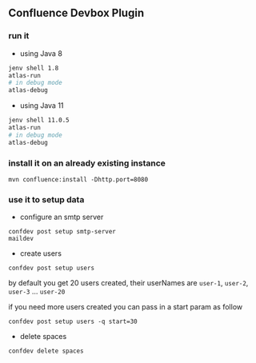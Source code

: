 ## Confluence Devbox Plugin


### run it

* using Java 8

```bash
jenv shell 1.8
atlas-run
# in debug mode
atlas-debug
```

* using Java 11

```bash
jenv shell 11.0.5
atlas-run
# in debug mode
atlas-debug
```

### install it on an already existing instance

```
mvn confluence:install -Dhttp.port=8080
```

### use it to setup data

* configure an smtp server
```
confdev post setup smtp-server
maildev
```

* create users
```
confdev post setup users
```

by default you get 20 users created, their userNames are `user-1`, `user-2`, `user-3` ... `user-20`

if you need more users created you can pass in a start param as follow

```
confdev post setup users -q start=30
```

* delete spaces

```
confdev delete spaces
```

